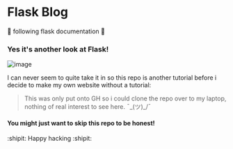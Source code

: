 # Flask Blog
 :pencil: following flask documentation :pencil:
 
 ### Yes it's another look at Flask!
 
 ![image](https://user-images.githubusercontent.com/56073739/94340702-b1052500-fffb-11ea-898a-9534d38d8ce5.png)
 
 I can never seem to quite take it in so this repo is another tutorial before i decide to make my own website without a tutorial:

> This was only put onto GH so i could clone the repo over to my laptop, nothing of real interest to see here.    ¯\_(ツ)_/¯

#### You might just want to skip this repo to be honest!

:shipit: Happy hacking :shipit:
